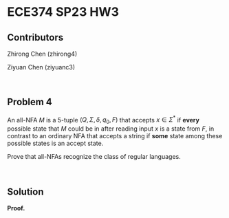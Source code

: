 # ECE374 SP23 HW3

## Contributors

Zhirong Chen (zhirong4)

Ziyuan Chen (ziyuanc3)

<br>

## Problem 4

An all-NFA $M$ is a 5-tuple $(Q, \Sigma, \delta, q_0, F)$ that accepts $x \in \Sigma^*$ if **every** possible state that $M$ could be in after reading input $x$ is a state from $F$, in contrast to an ordinary NFA that accepts a string if **some** state among these possible states is an accept state.

Prove that all-NFAs recognize the class of regular languages.

<br>

## Solution

**Proof.**
